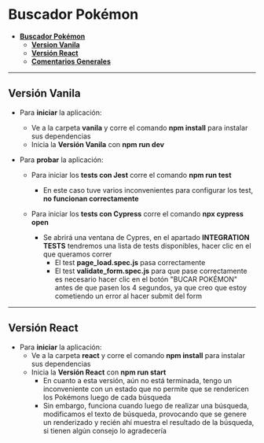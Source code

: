 # __Buscador Pokémon__

- [__Buscador Pokémon__](#buscador-pokémon)
  - [__Version Vanila__](#version-vanila)
  - [__Versión React__](#versión-react)
  - [__Comentarios Generales__](#comentarios-generales)

---

## __Versión Vanila__
- Para __iniciar__ la aplicación:
  - Ve a la carpeta __vanila__ y corre el comando __npm install__ para instalar sus dependencias
  - Inicia la __Versión Vanila__ con __npm run dev__

- Para __probar__ la aplicación:
  - Para iniciar los __tests con Jest__ corre el comando __npm run test__ 
    - En este caso tuve varios inconvenientes para configurar los test, __no funcionan correctamente__

  - Para iniciar los __tests con Cypress__ corre el comando __npx cypress open__
    - Se abrirá una ventana de Cypres, en el apartado __INTEGRATION TESTS__ tendremos una lista de tests disponibles, hacer clic en el que queramos correr
      - El test __page_load.spec.js__ pasa correctamente
      - El test __validate_form.spec.js__ para que pase correctamente es necesario hacer clic en el botón "BUCAR POKÉMON" antes de que pasen los 4 segundos, ya que creo que estoy cometiendo un error al hacer submit del form

---

## __Versión React__
- Para __iniciar__ la aplicación:
  - Ve a la carpeta __react__ y corre el comando __npm install__ para instalar sus dependencias
  - Inicia la __Versión React__ con __npm run start__
    - En cuanto a esta versión, aún no está terminada, tengo un inconveniente con un estado que no permite que se rendericen los Pokémons luego de cada búsqueda
    - Sin embargo, funciona cuando luego de realizar una búsqueda, modificamos el texto de búsqueda, provocando que se genere un renderizado y recién ahí muestra el resultado de la búsqueda, si tienen algún consejo lo agradecería
